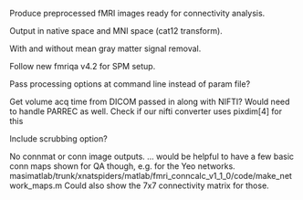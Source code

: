 Produce preprocessed fMRI images ready for connectivity analysis.

Output in native space and MNI space (cat12 transform).

With and without mean gray matter signal removal.

Follow new fmriqa v4.2 for SPM setup.

Pass processing options at command line instead of param file?

Get volume acq time from DICOM passed in along with NIFTI? Would need to handle PARREC as well. Check if our nifti converter uses pixdim[4] for this

Include scrubbing option?

No connmat or conn image outputs. ... would be helpful to have a few basic conn maps shown for QA though, e.g. for the Yeo networks. masimatlab/trunk/xnatspiders/matlab/fmri_conncalc_v1_1_0/code/make_network_maps.m
Could also show the 7x7 connectivity matrix for those.
